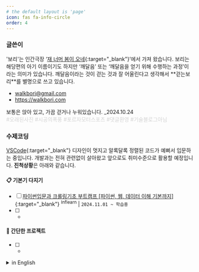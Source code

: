 ```yaml
---
# the default layout is 'page'
icon: fas fa-info-circle
order: 4
---
```


### 글쓴이

'<span class="txt_bg">보리</span>'는 인간극장 ‘[재 너머 봄이 오네](https://www.youtube.com/watch?v=IfozMV5gmco){:target="_blank"}’에서 가져 왔습니다. 보리는 해당편의 아기 이름이기도 하지만 ‘깨달음’ 또는 ‘깨달음을 얻기 위해 수행하는 과정’이라는 의미가 있습니다. 깨달음이라는 것이 걷는 것과 잘 어울린다고 생각해서 **<span class="txt_bg">걷는보리</span>**를 별명으로 쓰고 있습니다.  

- walkbori@gmail.com
- https://walkbori.com

보통은 앉아 있고, 가끔 걷거나 누워있습니다. _2024.10.24  
<span style="color: #d3d3d3;">#오래된사진 #시공의폭풍 #포르자모터스포츠 #댓글환영 #기술블로그아님</span>

### 수제코딩

[VSCode](https://code.visualstudio.com/){:target="_blank"} 디자인이 멋지고 알록달록 정렬된 코드가 예뻐서 입문하는 중입니다. 개발과는 전혀 관련없이 살아왔고 앞으로도 취미수준으로 활용할 예정입니다. <span class="txt_bg">**진척상황**</span>은 아래와 같습니다.

#### 📋 기본기 다지기

- [ ] [파이썬입문과 크롤링기초 부트캠프 [파이썬, 웹, 데이터 이해 기본까지]](https://www.inflearn.com/course/python-crawling-basic){:target="_blank"} <sup>Inflearn</sup> \| `2024.11.01 ~ 학습중`
- [ ] -

#### 🎡 간단한 프로젝트

- [ ] -

<details markdown="1">
<summary>in English</summary>

<!-- summary 아래 한칸 공백 두어야함 -->
### Author<sup> AI Translation</sup>  
'<span class="txt_bg">보리(bori)</span>' is a name taken from the show Human Theater in the episode '[Spring Beyond the Hill](https://www.youtube.com/watch?v=IfozMV5gmco){:target="_blank"}.' In this episode, '보리(bori)' is the name of a baby, but it also carries the meaning of 'enlightenment' or 'the process of seeking enlightenment.' I think enlightenment pairs well with walking, so I use **<span class="txt_bg">걷는보리</span>**(GeotneunBori) as a nickname(Geotneun means 'Walking').

- walkbori@gmail.com
- https://walkbori.com

Usually, I'm sitting, sometimes walking or lying down. _2024.10.24  
<span style="color: #d3d3d3;">#OldPhoto #HeroesOfTheStorm #ForzaMotorsport #CommentsWelcome #NotATechBlog</span>

### Handmade Coding<sup> AI Translation</sup>  

I’m getting into coding with VSCode because the design looks cool, and the colorful, neatly organized code is visually pleasing. I’ve had no prior connection to development, and I plan to keep it at a hobby level.

</details>

